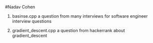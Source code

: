 
#Nadav Cohen

1. basinse.cpp a question from many interviews for software engineer interview questions

2. gradient_descent.cpp a question from hackerrank about gradient_descent